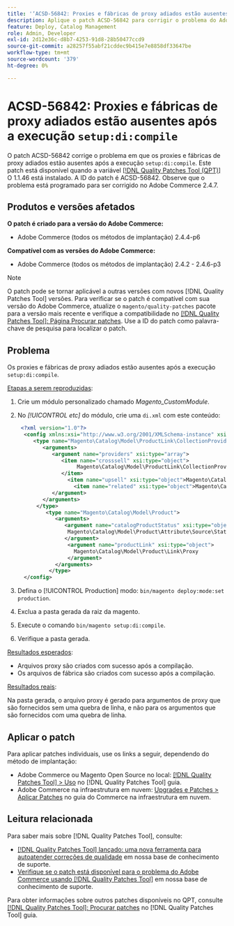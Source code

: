 ```yaml
---
title: '‘ACSD-56842: Proxies e fábricas de proxy adiados estão ausentes após executar a configuração:di:compilar`'''
description: Aplique o patch ACSD-56842 para corrigir o problema do Adobe Commerce em que os proxies e fábricas de proxy adiados estão ausentes após executar a configuração:di:compilar`.
feature: Deploy, Catalog Management
role: Admin, Developer
exl-id: 2d12e36c-d8b7-4253-91d8-28b50477ccd9
source-git-commit: a28257f55abf21cddec9b415e7e8858df33647be
workflow-type: tm+mt
source-wordcount: '379'
ht-degree: 0%

---
```


# ACSD-56842: Proxies e fábricas de proxy adiados estão ausentes após a execução `setup:di:compile`

O patch ACSD-56842 corrige o problema em que os proxies e fábricas de proxy adiados estão ausentes após a execução `setup:di:compile`. Este patch está disponível quando a variável [[!DNL Quality Patches Tool (QPT)]](/help/announcements/adobe-commerce-announcements/magento-quality-patches-released-new-tool-to-self-serve-quality-patches.md) O 1.1.46 está instalado. A ID do patch é ACSD-56842. Observe que o problema está programado para ser corrigido no Adobe Commerce 2.4.7.

## Produtos e versões afetados

**O patch é criado para a versão do Adobe Commerce:**

* Adobe Commerce (todos os métodos de implantação) 2.4.4-p6

**Compatível com as versões do Adobe Commerce:**

* Adobe Commerce (todos os métodos de implantação) 2.4.2 - 2.4.6-p3

>[!NOTE]
>
>O patch pode se tornar aplicável a outras versões com novos [!DNL Quality Patches Tool] versões. Para verificar se o patch é compatível com sua versão do Adobe Commerce, atualize o `magento/quality-patches` pacote para a versão mais recente e verifique a compatibilidade no [[!DNL Quality Patches Tool]: Página Procurar patches](https://experienceleague.adobe.com/tools/commerce-quality-patches/index.html). Use a ID do patch como palavra-chave de pesquisa para localizar o patch.

## Problema

Os proxies e fábricas de proxy adiados estão ausentes após a execução `setup:di:compile`.

<u>Etapas a serem reproduzidas</u>:

1. Crie um módulo personalizado chamado *Magento_CustomModule*.
1. No *[!UICONTROL etc]* do módulo, crie uma `di.xml` com este conteúdo:

   ```xml
    <?xml version="1.0"?>
     <config xmlns:xsi="http://www.w3.org/2001/XMLSchema-instance" xsi:noNamespaceSchemaLocation="urn:magento:framework:ObjectManager/etc/config.xsd">
        <type name="Magento\Catalog\Model\ProductLink\CollectionProvider">
           <arguments>
              <argument name="providers" xsi:type="array">
                 <item name="crosssell" xsi:type="object">
                      Magento\Catalog\Model\ProductLink\CollectionProvider\Crosssell\Proxy
                 </item>
                   <item name="upsell" xsi:type="object">Magento\Catalog\Model\ProductLink\CollectionProvider\Upsell\Proxy</item>
                     <item name="related" xsi:type="object">Magento\Catalog\Model\ProductLink\CollectionProvider\Related\Proxy</item>
              </argument>
           </arguments>
         </type>
            <type name="Magento\Catalog\Model\Product">
               <arguments>
                  <argument name="catalogProductStatus" xsi:type="object">
                   Magento\Catalog\Model\Product\Attribute\Source\Status\Proxy
                  </argument>
                   <argument name="productLink" xsi:type="object">
                     Magento\Catalog\Model\Product\Link\Proxy
                   </argument>
               </arguments>
             </type>
     </config>
   ```

1. Defina o [!UICONTROL Production] modo: `bin/magento deploy:mode:set production`.
1. Exclua a pasta gerada da raiz da magento.
1. Execute o comando `bin/magento setup:di:compile`.
1. Verifique a pasta gerada.

<u>Resultados esperados</u>:

* Arquivos proxy são criados com sucesso após a compilação.
* Os arquivos de fábrica são criados com sucesso após a compilação.

<u>Resultados reais</u>:

Na pasta gerada, o arquivo proxy é gerado para argumentos de proxy que são fornecidos sem uma quebra de linha, e não para os argumentos que são fornecidos com uma quebra de linha.

## Aplicar o patch

Para aplicar patches individuais, use os links a seguir, dependendo do método de implantação:

* Adobe Commerce ou Magento Open Source no local: [[!DNL Quality Patches Tool] > Uso](https://experienceleague.adobe.com/docs/commerce-operations/tools/quality-patches-tool/usage.html) no [!DNL Quality Patches Tool] guia.
* Adobe Commerce na infraestrutura em nuvem: [Upgrades e Patches > Aplicar Patches](https://experienceleague.adobe.com/docs/commerce-cloud-service/user-guide/develop/upgrade/apply-patches.html) no guia do Commerce na infraestrutura em nuvem.

## Leitura relacionada

Para saber mais sobre [!DNL Quality Patches Tool], consulte:

* [[!DNL Quality Patches Tool] lançado: uma nova ferramenta para autoatender correções de qualidade](/help/announcements/adobe-commerce-announcements/magento-quality-patches-released-new-tool-to-self-serve-quality-patches.md) em nossa base de conhecimento de suporte.
* [Verifique se o patch está disponível para o problema do Adobe Commerce usando [!DNL Quality Patches Tool]](/help/support-tools/patches-available-in-qpt-tool/check-patch-for-magento-issue-with-magento-quality-patches.md) em nossa base de conhecimento de suporte.

Para obter informações sobre outros patches disponíveis no QPT, consulte [[!DNL Quality Patches Tool]: Procurar patches](https://experienceleague.adobe.com/tools/commerce-quality-patches/index.html) no [!DNL Quality Patches Tool] guia.

